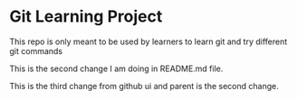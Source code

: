 # Git Learning Project
  
This repo is only meant to be used by learners to learn git and try different git commands

This is the second change I am doing in README.md file.

This is the third change from github ui  and parent is the second change. 


